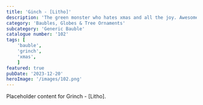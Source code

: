 ```yaml
---
title: 'Ginch - [Litho]'
description: 'The green monster who hates xmas and all the joy. Awesome bauble which is used with our generic bauble housing. You can have this so it is a Grinch face either side or a Grinch face on one and litho window on the other. 11 litho images included.'
category: 'Baubles, Globes & Tree Ornaments'
subcategory: 'Generic Bauble'
catalogue number: '102'
tags: [
    'bauble', 
    'grinch',
    'xmas', 
    ]
featured: true
pubDate: '2023-12-20'
heroImage: '/images/102.png'
---
```


Placeholder content for Grinch - [Litho].